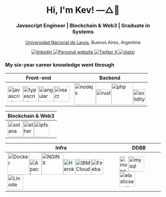 <!-- Hex colors https://colorswall.com/search || https://brandcolors.net/ -->

<h1 align="center">Hi, I'm Kev! —△🌈</h1>
<h3 align="center">Javascript Engineer | Blockchain & Web3 | Graduate in Systems</h3>
<p align="center">
  <a href="http://www.unla.edu.ar/" target="_blank" alt="National University of Lanus">Universidad Nacional de Lanús</a>, Buenos Aires, Argentina
</p>

<p align="center">
<a href="https://www.linkedin.com/in/kevinfiorentino/">
<img src="https://img.shields.io/badge/LinkedIn-0077B5?style=for-the-badge&logo=linkedin&logoColor=white" alt="linkedin">
</a>
<a href="https://www.kevfiorentino.com/en">
<img src="https://img.shields.io/badge/website-2596BE?style=for-the-badge&logo=dev.to&logoColor=white" alt="Personal website">
</a>
<a href="https://twitter.com/Kevfiorentino">
<img src="https://img.shields.io/badge/twitter-000000?style=for-the-badge&logo=x&logoColor=white" alt="Twitter X">
</a>
<a href="https://platzi.com/p/KevinFiorentino/">
<img src="https://img.shields.io/badge/platzi-7fc719?style=for-the-badge&logo=platzi&logoColor=white" alt="platzi">
</a>
</p>
  
<h3 align="left">My six-year career knowledge went through</h3>

<div align="center">

| Front-end | Backend |
| ------------- | ------------- |
| <img src="https://www.kevfiorentino.com/tech/javascript.webp" alt="javascript" width="50"><img src="https://www.kevfiorentino.com/tech/typescript.webp" alt="typescript" width="50"><img src="https://www.kevfiorentino.com/tech/angular.webp" alt="angular" width="50"><img src="https://www.kevfiorentino.com/tech/react.webp" alt="react" width="50">  | <img src="https://www.kevfiorentino.com/tech/nodejs.webp" alt="nodejs" width="70"><img src="https://www.kevfiorentino.com/tech/rust.webp" alt="rust" width="50"><img src="https://www.kevfiorentino.com/tech/php.webp" alt="php" width="70"><img src="https://www.kevfiorentino.com/tech/solidity.webp" alt="solidity" width="40" height="50"> |

| Blockchain & Web3 |
| ------------- |
| <img src="https://www.kevfiorentino.com/tech/solana.webp" alt="solana" width="50"><img src="https://www.kevfiorentino.com/tech/ethereum.webp" alt="ethereum" width="35" height="50"><img src="https://www.kevfiorentino.com/tech/ipfs.webp" alt="ipfs" width="50"> |

| Infra | DDBB |
| ------------- | ------------- |
| <img src="https://www.kevfiorentino.com/tech/docker.webp" alt="Docker" width="70"><img src="https://www.kevfiorentino.com/tech/apache.webp" alt="Apache" width="40" height="50"><img src="https://www.kevfiorentino.com/tech/nginx.webp" alt="NGINX" width="70"><img src="https://www.kevfiorentino.com/tech/heroku.webp" alt="Heroku" width="40" height="50"><img src="https://www.kevfiorentino.com/tech/ibm-cloud.webp" alt="IBM Cloud" width="50"><img src="https://www.kevfiorentino.com/tech/firebase.webp" alt="Firebase" width="40" height="50"><img src="https://www.kevfiorentino.com/tech/linode.webp" alt="Linode" width="50"> | <img src="https://www.kevfiorentino.com/tech/mongodb.webp" alt="mongodb" width="30" height="50"><img src="https://www.kevfiorentino.com/tech/mysql.webp" alt="mysql" width="50"><img src="https://www.kevfiorentino.com/tech/elasticsearch.webp" alt="elasticsearch" width="50"> |

</div>

<!--
<h3>Stats</h3>
<p>
  <img src="https://github-readme-stats.vercel.app/api/top-langs/?username=kevinfiorentino&theme=dark&hide=php,html,jupyter%20notebook&count_private=true&show_icons=true" alt="langs">
  <img src="https://github-readme-stats.vercel.app/api?username=kevinfiorentino&show_icons=true&theme=dark&count_private=true&show_icons=true" alt="stats">
  <img src="https://github-readme-stats.vercel.app/api/wakatime?username=kevinfiorentino&theme=dark" alt="wakatime">
</p>
-->
